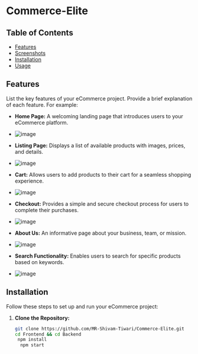 # Commerce-Elite



## Table of Contents

- [Features](#features)
- [Screenshots](#screenshots)
- [Installation](#installation)
- [Usage](#usage)

## Features

List the key features of your eCommerce project. Provide a brief explanation of each feature. For example:

- **Home Page:** A welcoming landing page that introduces users to your eCommerce platform.
- ![image](https://github.com/MR-Shivam-Tiwari/Commerce-Elite/assets/114647321/ccac11b5-9812-47d9-aaa3-20cd9e8668f9)

- **Listing Page:** Displays a list of available products with images, prices, and details.
- ![image](https://github.com/MR-Shivam-Tiwari/Commerce-Elite/assets/114647321/74b5a380-1fe2-4ae5-b975-eae8df52a417)

- **Cart:** Allows users to add products to their cart for a seamless shopping experience.
- ![image](https://github.com/MR-Shivam-Tiwari/Commerce-Elite/assets/114647321/9571bfcc-84e9-4994-a6cf-3587af7119ab)

- **Checkout:** Provides a simple and secure checkout process for users to complete their purchases.
- ![image](https://github.com/MR-Shivam-Tiwari/Commerce-Elite/assets/114647321/8f142031-d833-4c1e-977f-d7c9c4e997e2)

- **About Us:** An informative page about your business, team, or mission.
- ![image](https://github.com/MR-Shivam-Tiwari/Commerce-Elite/assets/114647321/e9aed336-b776-443f-ad60-4056e3b292a2)

- **Search Functionality:** Enables users to search for specific products based on keywords.
- ![image](https://github.com/MR-Shivam-Tiwari/Commerce-Elite/assets/114647321/f5be510c-d735-4a57-a19b-8ddac0c469ff)



## Installation

Follow these steps to set up and run your eCommerce project:

1. **Clone the Repository:**
   ```bash
   git clone https://github.com/MR-Shivam-Tiwari/Commerce-Elite.git
   cd Frontend && cd Backend
    npm install
     npm start
 
 

